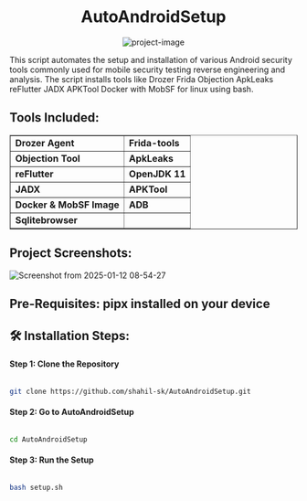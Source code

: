 <h1 align="center" id="title">AutoAndroidSetup</h1>

<p align="center"><img src="https://socialify.git.ci/shahil-sk/AutoAndroidSetup/image?font=Bitter&amp;logo=https%3A%2F%2Fimg.utdstc.com%2Ficon%2F164%2Fca4%2F164ca4248909975cac18e46fe9a8299e5682edebe4104168475cf1ab3c76f5d8%3A100&amp;name=1&amp;owner=1&amp;pattern=Solid&amp;theme=Dark" alt="project-image"></p>

<p id="description">This script automates the setup and installation of various Android security tools commonly used for mobile security testing reverse engineering and analysis. The script installs tools like Drozer Frida Objection ApkLeaks reFlutter JADX APKTool Docker with MobSF for linux using bash.</p>

## Tools Included:

<table border="1"> 
<tr> <td><strong>Drozer Agent</strong></td> <td><strong>Frida-tools</strong></td> </tr> <tr> <td><strong>Objection Tool</strong></td> <td><strong>ApkLeaks</strong></td> </tr> <tr> <td><strong>reFlutter</strong></td> <td><strong>OpenJDK 11</strong></td> </tr> <tr> <td><strong>JADX</strong></td> <td><strong>APKTool</strong></td> </tr> <tr> <td><strong>Docker & MobSF Image</strong></td> <td><strong>ADB</strong></td> </tr><tr> <td><strong>Sqlitebrowser</strong></td> <td></td> </tr> </table>


<h2>Project Screenshots:</h2>

![Screenshot from 2025-01-12 08-54-27](https://github.com/user-attachments/assets/d7ff337b-e209-43b6-94c1-52ed6e725e66)

<h2>Pre-Requisites: pipx installed on your device</h2>

<h2>🛠️ Installation Steps:</h2>

  #### Step 1: Clone the Repository

```bash

git clone https://github.com/shahil-sk/AutoAndroidSetup.git

```

#### Step 2: Go to AutoAndroidSetup

```bash

cd AutoAndroidSetup

```

#### Step 3: Run the Setup

```bash

bash setup.sh

```
